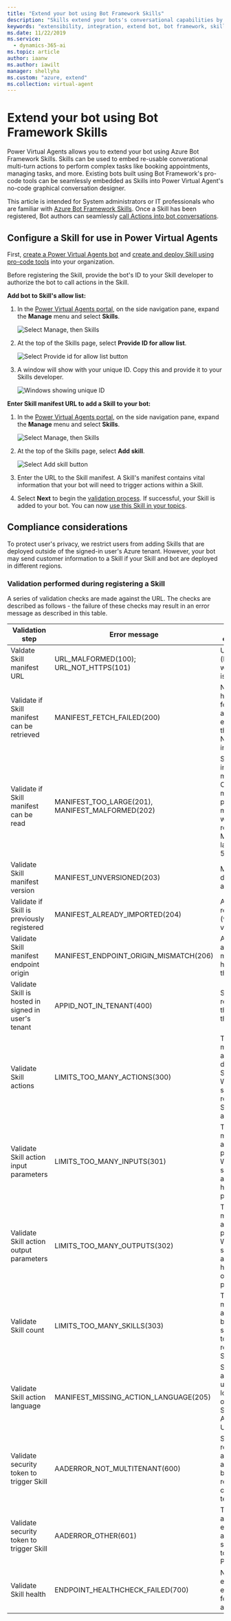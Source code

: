 ```yaml
---
title: "Extend your bot using Bot Framework Skills"
description: "Skills extend your bots's conversational capabilities by automating a series of actions within a topic. They enable the bot to book an appointment, send a confirmation email, manage tasks, and more."
keywords: "extensibility, integration, extend bot, bot framework, skills, custom capabilities"
ms.date: 11/22/2019
ms.service:
  - dynamics-365-ai
ms.topic: article
author: iaanw
ms.author: iawilt
manager: shellyha
ms.custom: "azure, extend"
ms.collection: virtual-agent
---
```



# Extend your bot using Bot Framework Skills
Power Virtual Agents allows you to extend your bot using Azure Bot Framework Skills. Skills can be used to embed re-usable converational multi-turn actions to perform complex tasks like booking appointments, managing tasks, and more. Existing bots built using Bot Framework's pro-code tools can be seamlessly embedded as Skills into Power Virtual Agent's no-code graphical conversation designer.

This article is intended for System administrators or IT professionals who are familiar with [Azure Bot Framework Skills](/azure/bot-service/bot-builder-skills-overview?view=azure-bot-service-4.0). Once a Skill has been registered, Bot authors can seamlessly [call Actions into bot conversations](advanced-use-skills.md).

## Configure a Skill for use in Power Virtual Agents
First, [create a Power Virtual Agents bot](authoring-first-bot.md) and [create and deploy Skill using pro-code tools](https://go.microsoft.com/fwlink/?linkid=2110533) into your organization.

Before registering the Skill, provide the bot's ID to your Skill developer to authorize the bot to call actions in the Skill.

**Add bot to Skill's allow list:**

1. In the [Power Virtual Agents portal](https://powerva.microsoft.com), on the side navigation pane, expand the **Manage** menu and select **Skills**.

   ![Select Manage, then Skills](media/skills-menu.png)

1. At the top of the Skills page, select **Provide ID for allow list**.
 
   ![Select Provide id for allow list button](media/skills-provide-id.png)

1. A window will show with your unique ID. Copy this and provide it to your Skills developer.

   ![Windows showing unique ID](media/skills-provide-id-modal.png)


**Enter Skill manifest URL to add a Skill to your bot:**

1. In the [Power Virtual Agents portal](https://powerva.microsoft.com), on the side navigation pane, expand the **Manage** menu and select **Skills**.

   ![Select Manage, then Skills](media/skills-menu.png)

1. At the top of the Skills page, select **Add skill**.
 
   ![Select Add skill button](media/skills-provide-id.png)

1. Enter the URL to the Skill manifest. A Skill's manifest contains vital information that your bot will need to trigger actions within a Skill.

1. Select **Next** to begin the [validation process](#validation-performed-during-registering-a-skill). If successful, your Skill is added to your bot. You can now [use this Skill in your topics](advanced-use-skills.md). 

## Compliance considerations
To protect user's privacy, we restrict users from adding Skills that are deployed outside of the signed-in user's Azure tenant. However, your bot may send customer information to a Skill if your Skill and bot are deployed in different regions.

### Validation performed during registering a Skill

A series of validation checks are made against the URL. The checks are described as follows - the failure of these checks may result in an error message as described in this table.

Validation step|Error message|Description or mitigation
---|---|---
Valdate Skill manifest URL|URL_MALFORMED(100); URL_NOT_HTTPS(101)|Url is not https (http, warning?); Url is not valid
Validate if Skill manifest can be retrieved|MANIFEST_FETCH_FAILED(200)|Network or http (not found, not authorized) errors getting the manifest; No response in 3 seconds
Validate if Skill manifest can be read|MANIFEST_TOO_LARGE(201), MANIFEST_MALFORMED(202)|Syntax errors in the manifest; Optional manifest properties are missing that we need requires; Manifest larger than 500kb
Validate Skill manifest version|MANIFEST_UNVERSIONED(203)|Manifest doesn't have a skill version
Validate if Skill is previously registered|MANIFEST_ALREADY_IMPORTED(204)|Already registered (with same version?)
Validate Skill manifest endpoint origin|MANIFEST_ENDPOINT_ORIGIN_MISMATCH(206)|Attacker altered manifest and hosted on their website
Validate Skill is hosted in signed in user's tenant|APPID_NOT_IN_TENANT(400)|Skill is not registered in the tenant of the bot author
Validate Skill actions|LIMITS_TOO_MANY_ACTIONS(300)|There are too many Skill actions defined in Skill manigest. We only support registering Skills with 25 actions.
Validate Skill action input parameters|LIMITS_TOO_MANY_INPUTS(301)|There are too many Skill action input parameters. We only support Skill actions that have 25 input parameters.
Validate Skill action output parameters|LIMITS_TOO_MANY_OUTPUTS(302)|There are too many Skill action output parameters. We only support Skill actions that have 25 output parameters.
Validate Skill count|LIMITS_TOO_MANY_SKILLS(303)|There are too many Skills added into a bot. We only support a bot to have 25 registered Skills.
Validate Skill action language|MANIFEST_MISSING_ACTION_LANGUAGE(205)|Skill has actions with unsupported locales. We only support Skills with Actions in en-US.
Validate security token to trigger Skill|AADERROR_NOT_MULTITENANT(600)|Skill is not registered as a multi-tenant app (because bot not registered in customer's tenant)
Validate security token to trigger Skill|AADERROR_OTHER(601)|There may be a transient error to acquire a security token to trigger Skill. Please retry.
Validate Skill health|ENDPOINT_HEALTHCHECK_FAILED(700)|Network errors, http errors (not found, not authenticated)



